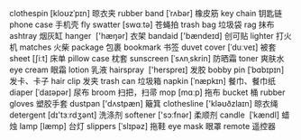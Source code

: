 clothespin [kloʊzˈpɪn]  晾衣夹
rubber band   [ˈrʌbər] 橡皮筋
key chain 钥匙链
phone case 手机壳
fly swatter [swɑːtə] 苍蝇拍
trash bag 垃圾袋
rag 抹布
ashtray 烟灰缸
hanger  ['hæŋər]  衣架
bandaid ['bændeɪd]  创可贴
lighter 打火机
matches   火柴
package   包裹
bookmark  书签
duvet cover [ˈduːveɪ]  被套
sheet  [ʃiːt]  床单
pillow case 枕套
sunscreen [ˈsʌnˌskrin]  防晒霜
toner       爽肤水
eye cream   眼霜
lotion      乳液
hairspray   ['herspreɪ]  发胶
bobby pin   [ˈbɑbɪpɪn]   发卡、卡子
hair clip  发夹
trash can  垃圾箱
napkin   [ˈnæpkɪn]   餐巾、餐巾纸
diaper   [ˈdaɪəpər]  尿布
broom   扫把，扫帚
mop  [mɑːp]  拖布
bucket  桶
rubber gloves  塑胶手套
dustpan   ['dʌstpæn]  簸箕
clothesline  ['kləʊðzlaɪn]  晾衣绳
detergent [dɪ'tɜːrdʒənt] 洗涤剂
softener   ['sɔːfnər]    柔顺剂
candle   [ˈkændl]       蜡烛
lamp      [læmp]        台灯
slippers  [ˈslɪpəz]     拖鞋
eye mask  眼罩
remote    遥控器


 

